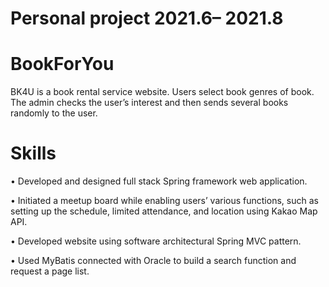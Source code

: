 # Personal project 2021.6– 2021.8

# BookForYou 
BK4U is a book rental service website. Users select book genres of book. The admin checks the user’s interest and then sends several books randomly to the user.

# Skills
•	Developed and designed full stack Spring framework web application.

•	Initiated a meetup board while enabling users’ various functions, such as setting up the schedule, limited attendance, and location using Kakao Map API.

•	Developed website using software architectural Spring MVC pattern.

•	Used MyBatis connected with Oracle to build a search function and request a page list.
